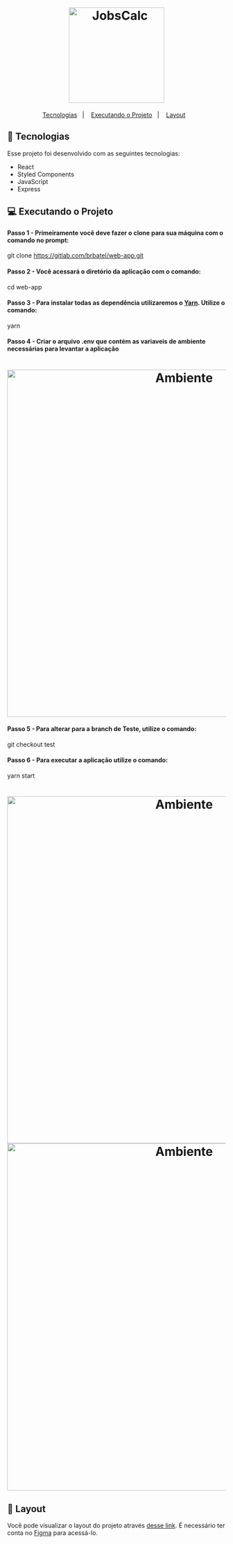 <h1 align="center">
  <img alt="JobsCalc" title="BrBatel" src="https://user-images.githubusercontent.com/3511851/114934632-869c7d00-9e10-11eb-98d7-dcf065bc4029.png" width="220px" />
</h1>

<p align="center">
  <a href="#-tecnologias">Tecnologias</a>&nbsp;&nbsp;&nbsp;|&nbsp;&nbsp;&nbsp;
  <a href="#-projeto">Executando o Projeto</a>&nbsp;&nbsp;&nbsp;|&nbsp;&nbsp;&nbsp;
  <a href="#-layout">Layout</a>&nbsp;&nbsp;&nbsp;
</p>

## 🚀 Tecnologias

Esse projeto foi desenvolvido com as seguintes tecnologias:

- React
- Styled Components
- JavaScript
- Express

## 💻 Executando o Projeto

#### Passo 1 - Primeiramente você deve fazer o clone para sua máquina com o comando no prompt:

git clone https://gitlab.com/brbatel/web-app.git

#### Passo 2 - Você acessará o diretório da aplicação com o comando:

cd web-app

#### Passo 3 - Para instalar todas as dependência utilizaremos o [Yarn](https://yarnpkg.com/). Utilize o comando:

yarn

#### Passo 4 - Criar o arquivo .env que contém as variaveis de ambiente necessárias para levantar a aplicação

<h1 align="center">
  <img alt="Ambiente" title="BrBatel" src="https://user-images.githubusercontent.com/3511851/114931294-6ff42700-9e0c-11eb-8e81-13cec7a36c9f.png" width="800px" />
</h1>

#### Passo 5 - Para alterar para a branch de Teste, utilize o comando:

git checkout test

#### Passo 6 - Para executar a aplicação utilize o comando:

yarn start

<h1 align="center">
  <img alt="Ambiente" title="BrBatel" src="https://user-images.githubusercontent.com/3511851/114932493-f2c9b180-9e0d-11eb-811b-c7d2fd4c7884.png" width="800px" />
  <img alt="Ambiente" title="BrBatel" src="https://user-images.githubusercontent.com/3511851/114933212-cfebcd00-9e0e-11eb-9fe3-6c6e864b481a.png" width="800px" />
</h1>

## 🔖 Layout

Você pode visualizar o layout do projeto através [desse link](https://www.figma.com/file/PnRO6jB41rcWZtvBm4cibz/Br-Batel). É necessário ter conta no [Figma](https://figma.com) para acessá-lo.
